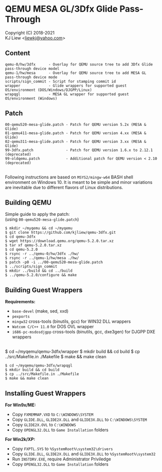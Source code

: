 # QEMU MESA GL/3Dfx Glide Pass-Through
Copyright (C) 2018-2021  
KJ Liew \<liewkj@yahoo.com\>
## Content
    qemu-0/hw/3dfx      - Overlay for QEMU source tree to add 3Dfx Glide pass-through device model
    qemu-1/hw/mesa      - Overlay for QEMU source tree to add MESA GL pass-through device mode
    scripts/sign_commit - Script for stamping commit id
    wrapper             - Glide wrappers for supported guest OS/environment (DOS/Windows/DJGPP/Linux)
    wrapqgl             - MESA GL wrapper for supported guest OS/environment (Windows)
## Patch
    00-qemu520-mesa-glide.patch - Patch for QEMU version 5.2x (MESA & Glide)
    01-qemu411-mesa-glide.patch - Patch for QEMU version 4.xx (MESA & Glide)
    02-qemu311-mesa-glide.patch - Patch for QEMU version 3.xx (MESA & Glide)
    99-3dfx.patch               - Patch for QEMU version 1.6.x to 2.12.1 (deprecated)
    99-oldqemu.patch            - Additional patch for QEMU version < 2.10 (deprecated)
<br>Following instructions are based on `MSYS2/mingw-w64` BASH shell environment on Windows 10. It is meant to be simple and minor variations are inevitable due to different flavors of Linux distributions.

## Building QEMU
Simple guide to apply the patch:<br>
(using `00-qemu520-mesa-glide.patch`)

    $ mkdir ~/myqemu && cd ~/myqemu
    $ git clone https://github.com/kjliew/qemu-3dfx.git
    $ cd qemu-3dfx
    $ wget https://download.qemu.org/qemu-5.2.0.tar.xz
    $ tar xf qemu-5.2.0.tar.xz
    $ cd qemu-5.2.0
    $ rsync -r ../qemu-0/hw/3dfx ./hw/
    $ rsync -r ../qemu-1/hw/mesa ./hw/
    $ patch -p0 -i ../00-qemu520-mesa-glide.patch
    $ ../scripts/sign_commit
    $ mkdir ../build && cd ../build
    $ ../qemu-5.2.0/configure && make

## Building Guest Wrappers
**Requirements:**  
 - `base-devel` (make, sed, xxd)  
 - `pexports`  
 - `mingw32` cross-tools (binutils, gcc) for WIN32 DLL wrappers  
 - `Watcom C/C++ 11.0` for DOS OVL wrapper  
 - `i686-pc-msdosdjgpp` cross-tools (binutils, gcc, dxe3gen) for DJGPP DXE wrappers
<br>
    $ cd ~/myqemu/qemu-3dfx/wrapper
    $ mkdir build && cd build
    $ cp ../src/Makefile.in ./Makefile
    $ make && make clean

    $ cd ~/myqemu/qemu-3dfx/wrapqgl
    $ mkdir build && cd build
    $ cp ../src/Makefile.in ./Makefile
    $ make && make clean

## Installing Guest Wrappers
**For Win9x/ME:**  
 - Copy `FXMEMMAP.VXD` to `C:\WINDOWS\SYSTEM`  
 - Copy `GLIDE.DLL`, `GLIDE2X.DLL` and `GLIDE3X.DLL` to `C:\WINDOWS\SYSTEM`  
 - Copy `GLIDE2X.OVL` to `C:\WINDOWS`  
 - Copy `OPENGL32.DLL` to `Game Installation` folders

**For Win2k/XP:**  
 - Copy `FXPTL.SYS` to `%SystemRoot%\system32\drivers`  
 - Copy `GLIDE.DLL`, `GLIDE2X.DLL` and `GLIDE3X.DLL` to `%SystemRoot%\system32`  
 - Run `INSTDRV.EXE`, require Administrator Priviledge  
 - Copy `OPENGL32.DLL` to `Game Installation` folders
